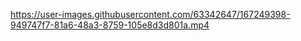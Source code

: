 

https://user-images.githubusercontent.com/63342647/167249398-949747f7-81a6-48a3-8759-105e8d3d801a.mp4

